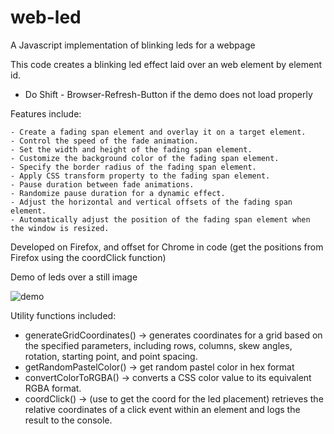 # web-led
A Javascript implementation of blinking leds for a webpage

This code creates a blinking led effect laid over an web element by element id.

- Do Shift - Browser-Refresh-Button if the demo does not load properly

Features include:

    - Create a fading span element and overlay it on a target element.
    - Control the speed of the fade animation.
    - Set the width and height of the fading span element.
    - Customize the background color of the fading span element.
    - Specify the border radius of the fading span element.
    - Apply CSS transform property to the fading span element.
    - Pause duration between fade animations.
    - Randomize pause duration for a dynamic effect.
    - Adjust the horizontal and vertical offsets of the fading span element.
    - Automatically adjust the position of the fading span element when the window is resized.
    
Developed on Firefox, and offset for Chrome in code (get the positions from Firefox using the coordClick function)

Demo of leds over a still image

![demo](https://github.com/jasonmhead/web-led/assets/6140151/3c61d121-f2c4-4a87-9ff3-15c6ae923bc5)

Utility functions included:

- generateGridCoordinates() -> generates coordinates for a grid based on the specified parameters, including rows, columns, skew angles, rotation, starting point, and point spacing.
- getRandomPastelColor() -> get random pastel color in hex format
- convertColorToRGBA() -> converts a CSS color value to its equivalent RGBA format.
- coordClick() -> (use to get the coord for the led placement) retrieves the relative coordinates of a click event within an element and logs the result to the console.
